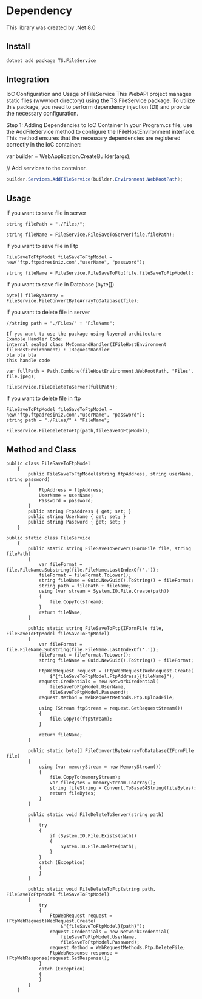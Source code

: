 # Dependency

This library was created by .Net 8.0

## Install

```bash
dotnet add package TS.FileService
```

## Integration
IoC Configuration and Usage of FileService
This WebAPI project manages static files (wwwroot directory) using the TS.FileService package. To utilize this package, you need to perform dependency injection (DI) and provide the necessary configuration.

Step 1: Adding Dependencies to IoC Container
In your Program.cs file, use the AddFileService method to configure the IFileHostEnvironment interface. This method ensures that the necessary dependencies are registered correctly in the IoC container:

var builder = WebApplication.CreateBuilder(args);

// Add services to the container.
```csharp
builder.Services.AddFileService(builder.Environment.WebRootPath);
```

## Usage
If you want to save file in server
```Csharp
string filePath = "./Files/";

string fileName = FileService.FileSaveToServer(file,filePath);
```

If you want to save file in Ftp
```Csharp
FileSaveToFtpModel fileSaveToFtpModel = new("ftp.ftpadresiniz.com","userName", "password");

string fileName = FileService.FileSaveToFtp(file,fileSaveToFtpModel);
```

If you want to save file in Database (byte[])
```Csharp
byte[] fileByeArray = FileService.FileConvertByteArrayToDatabase(file);
```

If you want to delete file in server
```Csharp
//string path = "./Files/" + "FileName";

If you want to use the package using layered architecture
Example Handler Code:
internal sealed class MyCommandHandler(IFileHostEnvironment fileHostEnvironment) : IRequestHandler
bla bla bla
this handle code

var fullPath = Path.Combine(fileHostEnvironment.WebRootPath, "Files", file.jpeg);

FileService.FileDeleteToServer(fullPath);
```

If you want to delete file in ftp
```Csharp
FileSaveToFtpModel fileSaveToFtpModel = new("ftp.ftpadresiniz.com","userName", "password");
string path = "./Files/" + "FileName";

FileService.FileDeleteToFtp(path,fileSaveToFtpModel);
```

## Method and Class
```Csharp
public class FileSaveToFtpModel
    {
        public FileSaveToFtpModel(string ftpAddress, string userName, string password)
        {
            FtpAddress = ftpAddress;
            UserName = userName;
            Password = password;
        }
        public string FtpAddress { get; set; }
        public string UserName { get; set; }
        public string Password { get; set; }
    }
```


```Csharp
public static class FileService
    {
        public static string FileSaveToServer(IFormFile file, string filePath)
        {
            var fileFormat = file.FileName.Substring(file.FileName.LastIndexOf('.'));
            fileFormat = fileFormat.ToLower();
            string fileName = Guid.NewGuid().ToString() + fileFormat;
            string path = filePath + fileName;
            using (var stream = System.IO.File.Create(path))
            {
                file.CopyTo(stream);
            }
            return fileName;
        }

        public static string FileSaveToFtp(IFormFile file, FileSaveToFtpModel fileSaveToFtpModel)
        {
            var fileFormat = file.FileName.Substring(file.FileName.LastIndexOf('.'));
            fileFormat = fileFormat.ToLower();
            string fileName = Guid.NewGuid().ToString() + fileFormat;

            FtpWebRequest request = (FtpWebRequest)WebRequest.Create(
                $"{fileSaveToFtpModel.FtpAddress}{fileName}");
            request.Credentials = new NetworkCredential(
                fileSaveToFtpModel.UserName,
                fileSaveToFtpModel.Password);
            request.Method = WebRequestMethods.Ftp.UploadFile;

            using (Stream ftpStream = request.GetRequestStream())
            {
                file.CopyTo(ftpStream);
            }

            return fileName;
        }

        public static byte[] FileConvertByteArrayToDatabase(IFormFile file)
        {
            using (var memoryStream = new MemoryStream())
            {
                file.CopyTo(memoryStream);
                var fileBytes = memoryStream.ToArray();
                string fileString = Convert.ToBase64String(fileBytes);
                return fileBytes;
            }
        }

        public static void FileDeleteToServer(string path)
        {
            try
            {
                if (System.IO.File.Exists(path))
                {
                    System.IO.File.Delete(path);
                }
            }
            catch (Exception)
            {
            }
        }

        public static void FileDeleteToFtp(string path, FileSaveToFtpModel fileSaveToFtpModel)
        {
            try
            {
                FtpWebRequest request = (FtpWebRequest)WebRequest.Create(
                    $"{fileSaveToFtpModel}{path}");
                request.Credentials = new NetworkCredential(
                    fileSaveToFtpModel.UserName,
                    fileSaveToFtpModel.Password);
                request.Method = WebRequestMethods.Ftp.DeleteFile;
                FtpWebResponse response = (FtpWebResponse)request.GetResponse();
            }
            catch (Exception)
            {
            }
        }
    }
```
